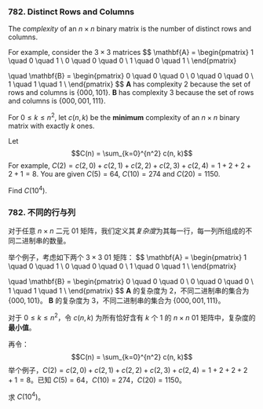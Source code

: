 ### 782. Distinct Rows and Columns

The *complexity* of an $n\times n$ binary matrix is the number of distinct rows and columns.

For example, consider the $3\times 3$ matrices
$$
\mathbf{A} = 
\begin{pmatrix}
1 \quad 0 \quad 1 \\
0 \quad 0 \quad 0 \\
1 \quad 0 \quad 1 \\
\end{pmatrix}

\quad 
\mathbf{B} = 
\begin{pmatrix}
0 \quad 0 \quad 0 \\
0 \quad 0 \quad 0 \\
1 \quad 1 \quad 1 \\
\end{pmatrix}
$$
$\mathbf{A}$ has complexity 2 because the set of rows and columns is $\{000,101\}$.
$\mathbf{B}$ has complexity 3 because the set of rows and columns is $\{000,001,111\}$.

For $0 \le k \le n^2$, let $c(n, k)$ be the **minimum** complexity of an $n\times n$ binary matrix with exactly $k$ ones.

Let
$$C(n) = \sum_{k=0}^{n^2} c(n, k)$$
For example, $C(2) = c(2, 0) + c(2, 1) + c(2, 2) + c(2, 3) + c(2, 4) = 1 + 2 + 2 + 2 + 1 = 8$.
You are given $C(5) = 64$, $C(10) = 274$ and $C(20) = 1150$.

Find $C(10^4)$.

### 782. 不同的行与列

对于任意 $n \times n$ 二元 01 矩阵，我们定义其*复杂度*为其每一行，每一列所组成的不同二进制串的数量。

举个例子，考虑如下两个 $3 \times 3$ 01 矩阵：
$$
\mathbf{A} = 
\begin{pmatrix}
1 \quad 0 \quad 1 \\
0 \quad 0 \quad 0 \\
1 \quad 0 \quad 1 \\
\end{pmatrix}

\quad 
\mathbf{B} = 
\begin{pmatrix}
0 \quad 0 \quad 0 \\
0 \quad 0 \quad 0 \\
1 \quad 1 \quad 1 \\
\end{pmatrix}
$$
$\mathbf{A}$ 的复杂度为 2，不同二进制串的集合为 $\{000,101\}$。
$\mathbf{B}$ 的复杂度为 3，不同二进制串的集合为 $\{000,001,111\}$。

对于 $0 \le k \le n^2$，令  $c(n, k)$ 为所有恰好含有 $k$ 个 1 的 $n \times n$ 01 矩阵中，复杂度的**最小值**。

再令：
$$C(n) = \sum_{k=0}^{n^2} c(n, k)$$
举个例子，$C(2) = c(2, 0) + c(2, 1) + c(2, 2) + c(2, 3) + c(2, 4) = 1 + 2 + 2 + 2 + 1 = 8$。已知 $C(5) = 64$，$C(10) = 274$，$C(20) = 1150$。

求 $C(10^4)$。